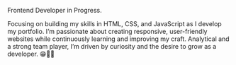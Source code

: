 Frontend Developer in Progress.

Focusing on building my skills in HTML, CSS, and JavaScript as I develop my portfolio. I’m passionate about creating responsive, user-friendly websites while continuously learning and improving my craft. Analytical and a strong team player, I’m driven by curiosity and the desire to grow as a developer. 😁✌🏻
